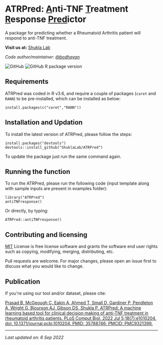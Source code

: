 # ATRPred: <ins>A</ins>nti-TNF <ins>T</ins>reatment <ins>R</ins>esponse <ins>Pred</ins>ictor

A package for predicting whether a Rheumatoid Arthritis patient will respond to anti-TNF treatment.

**Visit us at:** [Shukla Lab](https://shuklalab.github.io/)

*Code author/maintainer: [@bodhayan](https://github.com/bodhayan)*

![GitHub](https://img.shields.io/github/license/ShuklaLab/ATRPred)
![GitHub R package version](https://img.shields.io/github/r-package/v/ShuklaLab/ATRPred)

## Requirements

ATRPred was coded in R v3.6, and require a couple of packages (`caret` and `RANN`) to be pre-installed, which can be installed as below:

```
install.packages(c("caret","RANN"))
```

## Installation and Updation

To install the latest version of ATRPred, please follow the steps:

```
install.packages("devtools")
devtools::install_github("ShuklaLab/ATRPred")
```

To update the package just run the same command again.

## Running the function

To run the ATRPred, please run the following code (input template along with sample inputs are present in examples folder):
```
library("ATRPred")
antiTNFresponse()
```

Or directly, by typing:

```
ATRPred::antiTNFresponse()
```

## Contributing and licensing
[MIT](https://choosealicense.com/licenses/mit/) License is free license software and grants the software end user rights such as copying, modifying, merging, distributing, etc.

Pull requests are welcome. For major changes, please open an issue first to discuss what you would like to change.

## Publication
If you're using our tool and/or dataset, please cite:

[Prasad B, McGeough C, Eakin A, Ahmed T, Small D, Gardiner P, Pendleton A, Wright G, Bjourson AJ, Gibson DS, Shukla P. ATRPred: A machine learning based tool for clinical decision making of anti-TNF treatment in rheumatoid arthritis patients. PLoS Comput Biol. 2022 Jul 5;18(7):e1010204. doi: 10.1371/journal.pcbi.1010204. PMID: 35788746; PMCID: PMC9321399.](https://doi.org/10.1371/journal.pcbi.1010204)
***
*Last updated on: 6 Sep 2022*
